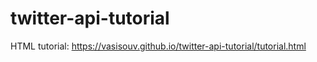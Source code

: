 # twitter-api-tutorial

HTML tutorial: <a href="https://vasisouv.github.io/twitter-api-tutorial/tutorial.html">https://vasisouv.github.io/twitter-api-tutorial/tutorial.html</a>
